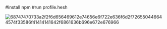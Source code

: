 #install npm
#run profile.hesh

![68747470733a2f2f6d656469612e74656e6f722e636f6d2f726550446644574f33586f41414141642f6861636b696e672e676966](https://github.com/user-attachments/assets/bf5fb7a4-efd3-4c8c-a8f0-68871d3276c1)
